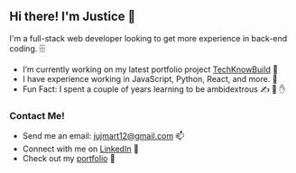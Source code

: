 ## Hi there! I'm Justice 👋

I'm a full-stack web developer looking to get more experience in back-end coding. 🗄️

- I’m currently working on my latest portfolio project [TechKnowBuild](https://techknowbuild.herokuapp.com) 🔭
- I have experience working in JavaScript, Python, React, and more. 🧠
- Fun Fact: I spent a couple of years learning to be ambidextrous ✍️ 🤚 ✋

### Contact Me!
- Send me an email: jujmart12@gmail.com 📫
- Connect with me on [LinkedIn](https://www.linkedin.com/in/justice-martin-34043340) 💼
- Check out my [portfolio](https://jujmart.github.io) 📂

<!--
**jujmart/jujmart** is a ✨ _special_ ✨ repository because its `README.md` (this file) appears on your GitHub profile.

Here are some ideas to get you started:

- 🔭 I’m currently working on ...
- 🌱 I’m currently learning ...
- 👯 I’m looking to collaborate on ...
- 🤔 I’m looking for help with ...
- 💬 Ask me about ...
- 📫 How to reach me: ...
- 😄 Pronouns: ...
- ⚡ Fun fact: ...
-->
